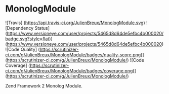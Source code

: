 MonologModule
=============

![Travis]
(https://api.travis-ci.org/JulienBreux/MonologModule.svg)
![Dependency Status]
(https://www.versioneye.com/user/projects/5465d8d64de5efbc4b000020/badge.svg?style=flat)](https://www.versioneye.com/user/projects/5465d8d64de5efbc4b000020)
![Code Quality]
(https://scrutinizer-ci.com/g/JulienBreux/MonologModule/badges/quality-score.png)](https://scrutinizer-ci.com/g/JulienBreux/MonologModule/)
![Code Coverage]
(https://scrutinizer-ci.com/g/JulienBreux/MonologModule/badges/coverage.png)](https://scrutinizer-ci.com/g/JulienBreux/MonologModule/)

Zend Framework 2 Monolog Module.
